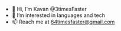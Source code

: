 - 👋 Hi, I’m Kavan @3timesFaster
- 👀 I’m interested in languages and tech
- 📫 Reach me at 64timesfaster@gmail.com

<!---
3timesFaster/3timesFaster is a ✨ special ✨ repository because its `README.md` (this file) appears on your GitHub profile.
You can click the Preview link to take a look at your changes.
--->
